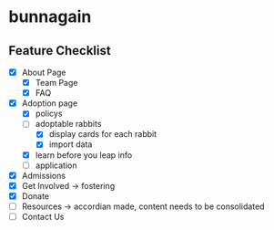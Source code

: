 # bunnagain
## Feature Checklist
- [x] About Page
    - [x]  Team Page
    - [x]  FAQ
- [x]  Adoption page
    - [x] policys
    - [ ] adoptable rabbits
        - [x] display cards for each rabbit
        - [x] import data 
    - [x] learn before you leap info
    - [ ] application
- [x] Admissions
- [x] Get Involved -> fostering
- [x] Donate
- [ ] Resources -> accordian made, content needs to be consolidated
- [ ] Contact Us